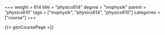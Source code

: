 +++
weight = 614
title = "physics614"
degree = "msphysik"
parent = "physics610"
tags = ["msphysik", "physics614", "physics610"]
categories = ["course"]
+++

{{< genCoursePage >}}
